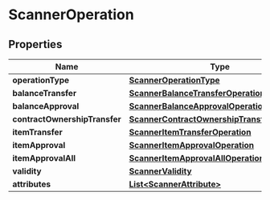 
# ScannerOperation

## Properties
Name | Type | Description | Notes
------------ | ------------- | ------------- | -------------
**operationType** | [**ScannerOperationType**](ScannerOperationType.md) |  |  [optional]
**balanceTransfer** | [**ScannerBalanceTransferOperation**](ScannerBalanceTransferOperation.md) |  |  [optional]
**balanceApproval** | [**ScannerBalanceApprovalOperation**](ScannerBalanceApprovalOperation.md) |  |  [optional]
**contractOwnershipTransfer** | [**ScannerContractOwnershipTransferOperation**](ScannerContractOwnershipTransferOperation.md) |  |  [optional]
**itemTransfer** | [**ScannerItemTransferOperation**](ScannerItemTransferOperation.md) |  |  [optional]
**itemApproval** | [**ScannerItemApprovalOperation**](ScannerItemApprovalOperation.md) |  |  [optional]
**itemApprovalAll** | [**ScannerItemApprovalAllOperation**](ScannerItemApprovalAllOperation.md) |  |  [optional]
**validity** | [**ScannerValidity**](ScannerValidity.md) |  |  [optional]
**attributes** | [**List&lt;ScannerAttribute&gt;**](ScannerAttribute.md) |  |  [optional]



